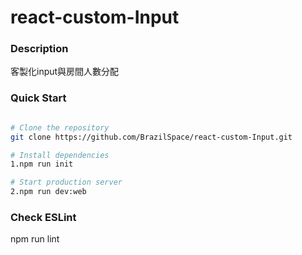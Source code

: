 # react-custom-Input

### Description ###

客製化input與房間人數分配

### Quick Start ###

```bash

# Clone the repository
git clone https://github.com/BrazilSpace/react-custom-Input.git

# Install dependencies
1.npm run init

# Start production server
2.npm run dev:web
```


### Check ESLint ###

npm run lint